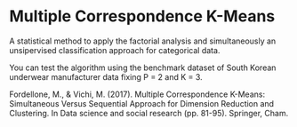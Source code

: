 # Multiple Correspondence K-Means

A statistical method to apply the factorial analysis and simultaneously an unsipervised classification approach for categorical data.

You can test the algorithm using the benchmark dataset of South Korean underwear manufacturer data fixing P = 2 and K = 3.

Fordellone, M., & Vichi, M. (2017). Multiple Correspondence K-Means: Simultaneous Versus Sequential Approach for Dimension Reduction and Clustering. In Data science and social research (pp. 81-95). Springer, Cham.
